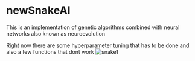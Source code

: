 # newSnakeAI

This is an implementation of genetic algorithms combined with neural networks also known as neuroevolution

Right now there are some hyperparameter tuning that has to be done and also a few functions that dont work
![snake1](https://user-images.githubusercontent.com/47449929/142913095-55029007-e7c6-4699-8ed8-867607c3e67f.png)

